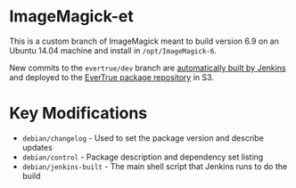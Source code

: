 ImageMagick-et
==============

This is a custom branch of ImageMagick meant to build version 6.9 on an Ubuntu 14.04 machine and install in `/opt/ImageMagick-6`.

New commits to the `evertrue/dev` branch are [automatically built by Jenkins](https://ci.evertrue.com/job/ImageMagick-debian/) and deployed to the [EverTrue package repository](https://console.aws.amazon.com/s3/home?region=us-east-1&bucket=ops.evertrue.com&prefix=debian-repo/) in S3.

Key Modifications
=================

* `debian/changelog` - Used to set the package version and describe updates
* `debian/control` - Package description and dependency set listing
* `debian/jenkins-built` - The main shell script that Jenkins runs to do the build
